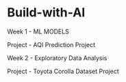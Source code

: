 # Build-with-AI
Week 1 - ML MODELS


Project - AQI Prediction Project

Week 2 - Exploratory Data Analysis

Project - Toyota Corolla Dataset Project

